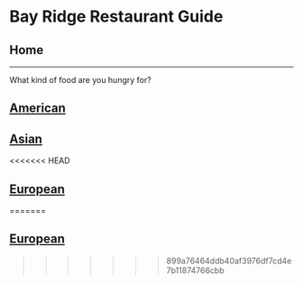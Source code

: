 # Bay Ridge Restaurant Guide
## Home
---
What kind of food are you hungry for?
## [American](american/american.md)
## [Asian](asian/asian.md)
<<<<<<< HEAD
## [European](european/european.md)
=======
## [European](european/european.md)
>>>>>>> 899a76464ddb40af3976df7cd4e7b11874766cbb
